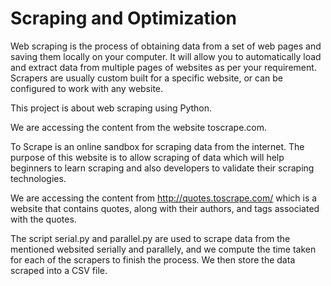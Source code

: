 # Scraping and Optimization
Web scraping is the process of obtaining data from a set of web pages and saving them locally on your computer. It will allow you to automatically load and extract data from multiple pages of websites as per your requirement. Scrapers are usually custom built for a specific website, or can be configured to work with any website.

This project is about web scraping using Python.

We are accessing the content from the website toscrape.com.

To Scrape is an online sandbox for scraping data from the internet. The purpose of this website is to allow scraping of data which will help beginners to learn scraping and also developers to validate their scraping technologies.

We are accessing the content from http://quotes.toscrape.com/ which is a website that contains quotes, along with their authors, and tags associated with the quotes.

The script 
serial.py and parallel.py are used to scrape data from the mentioned websited serially and parallely, and we compute the time taken for each of the scrapers to finish the process.
We then store the data scraped into a CSV file.
